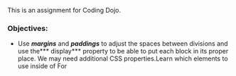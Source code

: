 This is an assignment for Coding Dojo.

### Objectives:

* Use ***margins*** and ***paddings*** to adjust the spaces between divisions and use the*** display*** property to be able to put each block in its proper place. We may need additional CSS properties.Learn which elements to use inside of For
